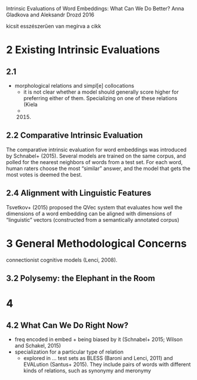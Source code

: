 Intrinsic Evaluations of Word Embeddings: What Can We Do Better?
Anna Gladkova and Aleksandr Drozd
2016

kicsit esszészerűen van megírva a cikk

# 2 Existing Intrinsic Evaluations

## 2.1

* morphological relations and simpl[e] collocations
  * it is not clear whether a model should generally score higher for
    preferring either of them.  Specializing on one of these relations (Kiela
   + 2015)

## 2.2 Comparative Intrinsic Evaluation

The comparative intrinsic evaluation for word embeddings was introduced by
Schnabel+ (2015). Several models are trained on the same corpus, and
polled for the nearest neighbors of words from a test set. For each word,
human raters choose the most “similar” answer, and the model that gets the
most votes is deemed the best.

## 2.4 Alignment with Linguistic Features

Tsvetkov+ (2015) proposed the QVec system that evaluates how well the
dimensions of a word embedding can be aligned with dimensions of “linguistic”
vectors (constructed from a semantically annotated corpus)

# 3 General Methodological Concerns

connectionist cognitive models (Lenci, 2008).

## 3.2 Polysemy: the Elephant in the Room

# 4

## 4.2 What Can We Do Right Now?

* freq encoded in embed + being biased by it 
  (Schnabel+ 2015; Wilson and Schakel, 2015)
* specialization for a particular type of relation
  * explored in ...  test sets as BLESS (Baroni and Lenci, 2011) and 
    EVALution (Santus+ 2015). They include pairs of words with different kinds
    of relations, such as synonymy and meronymy
